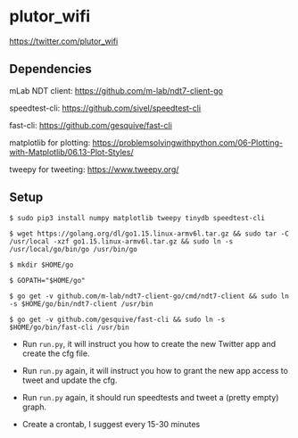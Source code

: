 # plutor_wifi

https://twitter.com/plutor_wifi

## Dependencies

mLab NDT client: https://github.com/m-lab/ndt7-client-go

speedtest-cli: https://github.com/sivel/speedtest-cli

fast-cli: https://github.com/gesquive/fast-cli

matplotlib for plotting: https://problemsolvingwithpython.com/06-Plotting-with-Matplotlib/06.13-Plot-Styles/

tweepy for tweeting: https://www.tweepy.org/


## Setup

```
$ sudo pip3 install numpy matplotlib tweepy tinydb speedtest-cli

$ wget https://golang.org/dl/go1.15.linux-armv6l.tar.gz && sudo tar -C /usr/local -xzf go1.15.linux-armv6l.tar.gz && sudo ln -s /usr/local/go/bin/go /usr/bin/go

$ mkdir $HOME/go

$ GOPATH="$HOME/go"

$ go get -v github.com/m-lab/ndt7-client-go/cmd/ndt7-client && sudo ln -s $HOME/go/bin/ndt7-client /usr/bin

$ go get -v github.com/gesquive/fast-cli && sudo ln -s $HOME/go/bin/fast-cli /usr/bin
```

* Run `run.py`, it will instruct you how to create the new Twitter app and create the cfg file.

* Run `run.py` again, it will instruct you how to grant the new app access to tweet and update the cfg.

* Run `run.py` again, it should run speedtests and tweet a (pretty empty) graph.

* Create a crontab, I suggest every 15-30 minutes

